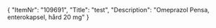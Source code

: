 {
  "ItemNr": "109691",
  "Title": "test",
  "Description": "Omeprazol Pensa, enterokapsel, hård 20 mg"
}